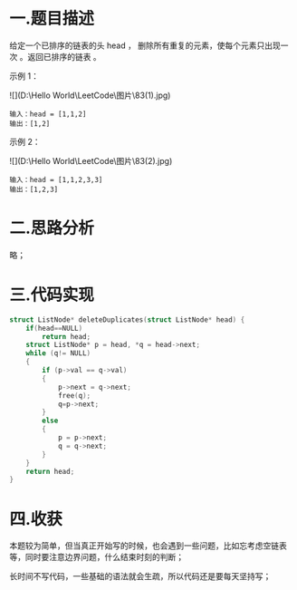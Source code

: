 # 一.题目描述

给定一个已排序的链表的头 head ， 删除所有重复的元素，使每个元素只出现一次 。返回已排序的链表 。

 	

示例 1：

![](D:\Hello World\LeetCode\图片\83(1).jpg)

```
输入：head = [1,1,2]
输出：[1,2]
```

示例 2：

![](D:\Hello World\LeetCode\图片\83(2).jpg)

```
输入：head = [1,1,2,3,3]
输出：[1,2,3]
```



# 二.思路分析

略；

# 三.代码实现

```c
struct ListNode* deleteDuplicates(struct ListNode* head) {
    if(head==NULL)
        return head;
    struct ListNode* p = head, *q = head->next;
    while (q!= NULL)
    {
        if (p->val == q->val)
        {
            p->next = q->next;
            free(q);
            q=p->next;
        }
        else
        {
            p = p->next;
            q = q->next;
        }
    }
    return head;
}
```



# 四.收获

本题较为简单，但当真正开始写的时候，也会遇到一些问题，比如忘考虑空链表等，同时要注意边界问题，什么结束时刻的判断；

长时间不写代码，一些基础的语法就会生疏，所以代码还是要每天坚持写；